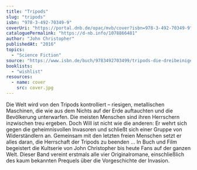 ```yaml
---
title: "Tripods"
slug: "tripods"
isbn: "978-3-492-70349-9"
coverUri: "https://portal.dnb.de/opac/mvb/cover?isbn=978-3-492-70349-9"
cataloguePermalink: "https://d-nb.info/1078866481"
author: "John Christopher"
publishedAt: "2016"
topics:
  - "Science Fiction"
source: "https://www.isbn.de/buch/9783492703499/tripods-die-dreibeinigen-herrscher"
booklists:
  - "wishlist"
resources:
  - name: cover
    src: cover.jpg
---
```

Die Welt wird von den Tripods kontrolliert – riesigen, metallischen Maschinen, 
die wie aus dem Nichts auf der Erde auftauchten und die Bevölkerung 
unterwarfen. Die meisten Menschen sind ihren Herrschern inzwischen treu 
ergeben. Doch Will ist nicht wie die anderen: Er wehrt sich gegen die 
geheimnisvollen Invasoren und schließt sich einer Gruppe von Widerständlern 
an. Gemeinsam mit den letzten freien Menschen setzt er alles daran, die 
Herrschaft der Tripods zu beenden ... In Buch und Film begeistert die 
Kultserie von John Christopher bis heute Fans auf der ganzen Welt. Dieser Band 
vereint erstmals alle vier Originalromane, einschließlich des kaum bekannten 
Prequels über die Vorgeschichte der Invasion.